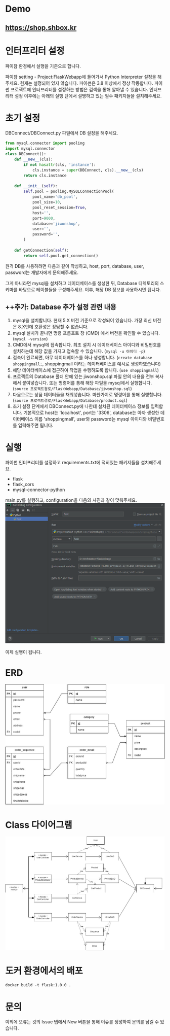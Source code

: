 # Demo
## https://shop.shbox.kr

# 인터프리터 설정
파이참 환경에서 실행을 기준으로 합니다.

파이참 setting - Project:FlaskWebapp에 들어가서 Python Interpreter 설정을 해주세요. 현재는 설정되어 있지 않습니다. 파이썬은 3.8 이상에서 정상 작동합니다. 파이썬 프로젝트에 인터프리터를 설정하는 방법은 검색을 통해 알아낼 수 있습니다.
인터프리터 설정 이후에는 아래의 실행 단에서 설명하고 있는 필수 패키지들을 설치해주세요.

# 초기 설정
DBConnect/DBConnect.py 파일에서 DB 설정을 해주세요.
```python
from mysql.connector import pooling
import mysql.connector
class DBConnect():
    def __new__(cls):
        if not hasattr(cls, 'instance'):
            cls.instance = super(DBConnect, cls).__new__(cls)
        return cls.instance

    def __init__(self):
        self.pool = pooling.MySQLConnectionPool(
            pool_name='db_pool',
            pool_size=10,
            pool_reset_session=True,
            host='',
            port=9000,
            database='jiwonshop',
            user='',
            password='',
        )

    def getConnection(self):
        return self.pool.get_connection()
```
원격 DB를 사용하려면 다음과 같이 작성하고, host, port, database, user, password는 개발자에게 문의해주세요.

그게 아니라면 mysql을 설치하고 데이터베이스를 생성한 뒤, Database 디렉토리의 스키마를 바탕으로 테이블들을 구성해주세요. 이후, 해당 DB 정보를 사용하시면 됩니다.

## ++추가: Database 추가 설정 관련 내용
1) mysql을 설치합니다. 현재 5.X 버전 기준으로 작성되어 있습니다. 가장 최신 버전은 8.X인데 호환성은 장담할 수 없습니다.
2) mysql 설치가 끝나면 명령 프롬포트 창 (CMD) 에서 버전을 확인할 수 있습니다. (```mysql -version```)
3) CMD에서 mysql에 접속합니다. 최초 설치 시 데이터베이스 아이디와 비밀번호를 설치하는데 해당 값을 가지고 접속할 수 있습니다. (```mysql -u 아이디 -p```)
4) 접속이 완료되면, 아무 데이터베이스를 하나 생성합니다. (```create database shoppingmall;```, shoppingmall 이라는 데이터베이스를 예시로 생성하였습니다)
5) 해당 데이터베이스에 접근하여 작업을 수행하도록 합니다. (```use shoppingmall```)
6) 프로젝트의 Database 폴더 안에 있는 jiwonshop.sql 파일 안의 내용을 전부 복사해서 붙여넣습니다. 또는 명령어를 통해 해당 파일을 mysql에서 실행합니다. (```source 프로젝트경로/FlaskWebapp/Database/jiwonshop.sql```)
7) 다음으로는 상품 데이터들을 채워넣습니다. 마찬가지로 명령어를 통해 실행합니다. (```source 프로젝트경로/FlaskWebapp/Database/product.sql```)
8) 초기 설정 단계에서 DBConnect.py에 나한테 설치된 데이터베이스 정보를 입력합니다. 기본적으로 host는 'localhost', port는 '3306', database는 아까 생성한 데이터베이스 이름 'shoppingmall', user와 password는 mysql 아이디와 비밀번호를 입력해주면 됩니다.

# 실행
파이썬 인터프리터를 설정하고 requirements.txt에 적혀있는 패키지들을 설치해주세요.
+ flask
+ flask_cors
+ mysql-connector-python

main.py를 실행하고, configuration을 다음의 사진과 같이 맞춰주세요.
![img.png](img.png)

이제 실행이 됩니다.

# ERD
![img.png](Diagram/ERD.jpg)

# Class 다이어그램
![img.png](Diagram/ClassDiagram.jpg)

# 도커 환경에서의 배포
```
docker build -t flask:1.0.0 .
```

# 문의
이외에 오류는 깃의 Issue 탭에서 New 버튼을 통해 이슈를 생성하여 문의를 남길 수 있습니다.